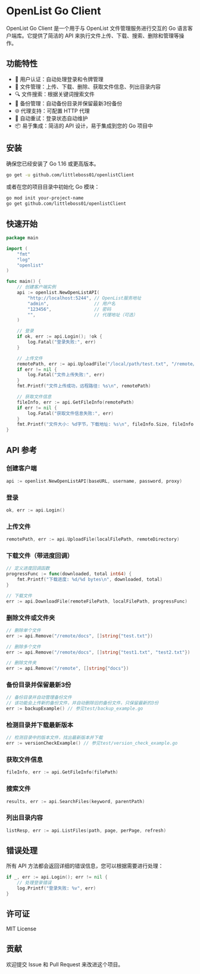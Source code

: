 # OpenList Go Client

OpenList Go Client 是一个用于与 OpenList 文件管理服务进行交互的 Go 语言客户端库。它提供了简洁的 API 来执行文件上传、下载、搜索、删除和管理等操作。

## 功能特性

- 🔐 用户认证：自动处理登录和令牌管理
- 📁 文件管理：上传、下载、删除、获取文件信息、列出目录内容
- 🔍 文件搜索：根据关键词搜索文件
- 🔄 备份管理：自动备份目录并保留最新3份备份
- 🌐 代理支持：可配置 HTTP 代理
- 🔄 自动重试：登录状态自动维护
- 📦 易于集成：简洁的 API 设计，易于集成到您的 Go 项目中

## 安装

确保您已经安装了 Go 1.16 或更高版本。

```bash
go get -u github.com/littleboss01/openlistClient
```

或者在您的项目目录中初始化 Go 模块：

```bash
go mod init your-project-name
go get github.com/littleboss01/openlistClient
```

## 快速开始

```go
package main

import (
    "fmt"
    "log"
    "openlist"
)

func main() {
    // 创建客户端实例
    api := openlist.NewOpenListAPI(
        "http://localhost:5244", // OpenList服务地址
        "admin",                 // 用户名
        "123456",                // 密码
        "",                      // 代理地址（可选）
    )

    // 登录
    if ok, err := api.Login(); !ok {
        log.Fatal("登录失败:", err)
    }

    // 上传文件
    remotePath, err := api.UploadFile("/local/path/test.txt", "/remote/docs")
    if err != nil {
        log.Fatal("文件上传失败:", err)
    }
    fmt.Printf("文件上传成功，远程路径: %s\n", remotePath)

    // 获取文件信息
    fileInfo, err := api.GetFileInfo(remotePath)
    if err != nil {
        log.Fatal("获取文件信息失败:", err)
    }
    fmt.Printf("文件大小: %d字节，下载地址: %s\n", fileInfo.Size, fileInfo.URL)
}
```

## API 参考

### 创建客户端

```go
api := openlist.NewOpenListAPI(baseURL, username, password, proxy)
```

### 登录

```go
ok, err := api.Login()
```

### 上传文件

```go
remotePath, err := api.UploadFile(localFilePath, remoteDirectory)
```

### 下载文件（带进度回调）

```go
// 定义进度回调函数
progressFunc := func(downloaded, total int64) {
    fmt.Printf("下载进度: %d/%d bytes\n", downloaded, total)
}

// 下载文件
err := api.DownloadFile(remoteFilePath, localFilePath, progressFunc)
```

### 删除文件或文件夹

```go
// 删除单个文件
err := api.Remove("/remote/docs", []string{"test.txt"})

// 删除多个文件
err := api.Remove("/remote/docs", []string{"test1.txt", "test2.txt"})

// 删除文件夹
err := api.Remove("/remote", []string{"docs"})
```

### 备份目录并保留最新3份

```go
// 备份目录并自动管理备份文件
// 该功能会上传新的备份文件，并自动删除旧的备份文件，只保留最新的3份
err := backupExample() // 参见test/backup_example.go
```

### 检测目录并下载最新版本

```go
// 检测目录中的版本文件，找出最新版本并下载
err := versionCheckExample() // 参见test/version_check_example.go
```

### 获取文件信息

```go
fileInfo, err := api.GetFileInfo(filePath)
```

### 搜索文件

```go
results, err := api.SearchFiles(keyword, parentPath)
```

### 列出目录内容

```go
listResp, err := api.ListFiles(path, page, perPage, refresh)
```

## 错误处理

所有 API 方法都会返回详细的错误信息，您可以根据需要进行处理：

```go
if _, err := api.Login(); err != nil {
    // 处理登录错误
    log.Printf("登录失败: %v", err)
}
```

## 许可证

MIT License

## 贡献

欢迎提交 Issue 和 Pull Request 来改进这个项目。